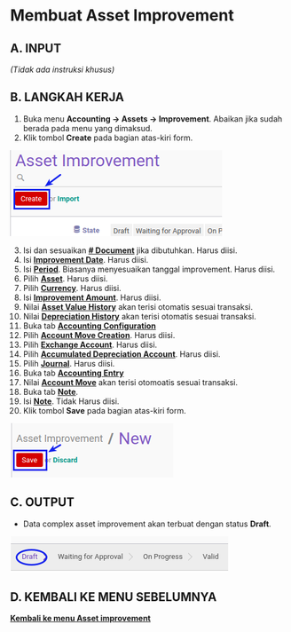 # Membuat Asset Improvement

## A. INPUT

*(Tidak ada instruksi khusus)*

## B. LANGKAH KERJA

1. Buka menu **Accounting -> Assets -> Improvement**. Abaikan jika sudah berada pada menu yang dimaksud.
2. Klik tombol **Create** pada bagian atas-kiri form.

![](../../img/asset-improvement/tombol-create.png)

3. Isi dan sesuaikan **[# Document](./penjelasan.md#field-dokumen)** jika dibutuhkan. Harus diisi.
4. Isi **[Improvement Date](./penjelasan.md#field-date)**. Harus diisi.
5. Isi **[Period](./penjelasan.md#field-period)**. Biasanya menyesuaikan tanggal improvement. Harus diisi.
6. Pilih **[Asset](./penjelasan.md#field-aset)**. Harus diisi.
7. Pilih **[Currency](./penjelasan.md#field-currency)**. Harus diisi.
8. Isi **[Improvement Amount](./penjelasan.md#field-improvement-amount)**. Harus diisi.
9. Nilai **[Asset Value History](./penjelasan.md#field-asset-value-history)** akan terisi otomatis sesuai transaksi.
10. Nilai **[Depreciation History](./penjelasan.md#field-depreciation-value-history)** akan terisi otomatis sesuai transaksi.
11. Buka tab **[Accounting Configuration](./penjelasan.md#tab-accounting-configuration)**
12. Pilih **[Account Move Creation](./penjelasan.md#field-account-move-creation)**. Harus diisi.
13. Pilih **[Exchange Account](./penjelasan.md#field-exchange-account)**. Harus diisi.
14. Pilih **[Accumulated Depreciation Account](./penjelasan.md#field-accumalted-depreciatiob-account)**. Harus diisi.
15. Pilih **[Journal](./penjelasan.md#field-journal)**. Harus diisi.
16. Buka tab **[Accounting Entry](./penjelasan.md#tab-accounting-entry)**
17. Nilai **[Account Move](./penjelasan.md#field-account-move)** akan terisi otomoatis sesuai transaksi.
18. Buka tab **[Note](./penjelasan.md#tab-note)**.
19. Isi **[Note](./penjelasan.md#field-note)**. Tidak Harus diisi.
20. Klik tombol **Save** pada bagian atas-kiri form.

![](../../img/asset-improvement/tombol-simpan.png)

## C. OUTPUT

* Data complex asset improvement akan terbuat dengan status **Draft**.

![](../../img/asset-improvement/status-draft.png)

## D. KEMBALI KE MENU SEBELUMNYA

[**Kembali ke menu Asset improvement**](./../asset-improvement.md)
